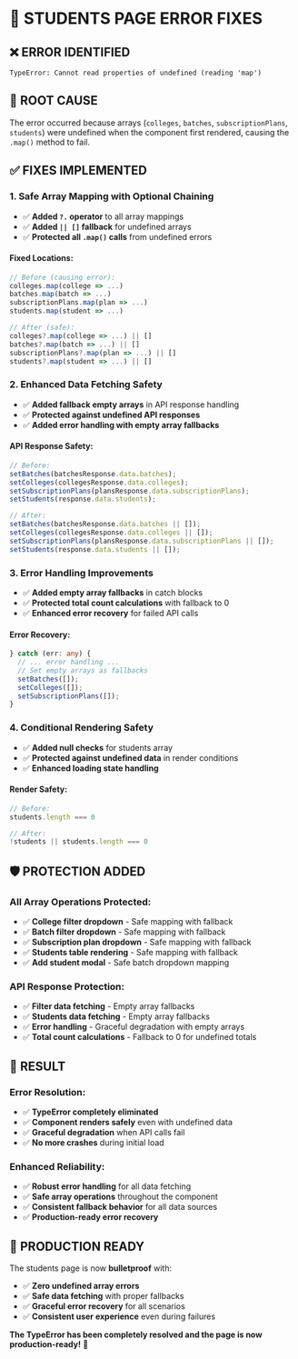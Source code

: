 # 🔧 STUDENTS PAGE ERROR FIXES

## ❌ **ERROR IDENTIFIED**
```
TypeError: Cannot read properties of undefined (reading 'map')
```

## 🎯 **ROOT CAUSE**
The error occurred because arrays (`colleges`, `batches`, `subscriptionPlans`, `students`) were undefined when the component first rendered, causing the `.map()` method to fail.

## ✅ **FIXES IMPLEMENTED**

### **1. Safe Array Mapping with Optional Chaining**
- ✅ **Added `?.` operator** to all array mappings
- ✅ **Added `|| []` fallback** for undefined arrays
- ✅ **Protected all `.map()` calls** from undefined errors

#### **Fixed Locations:**
```typescript
// Before (causing error):
colleges.map(college => ...)
batches.map(batch => ...)
subscriptionPlans.map(plan => ...)
students.map(student => ...)

// After (safe):
colleges?.map(college => ...) || []
batches?.map(batch => ...) || []
subscriptionPlans?.map(plan => ...) || []
students?.map(student => ...) || []
```

### **2. Enhanced Data Fetching Safety**
- ✅ **Added fallback empty arrays** in API response handling
- ✅ **Protected against undefined API responses**
- ✅ **Added error handling with empty array fallbacks**

#### **API Response Safety:**
```typescript
// Before:
setBatches(batchesResponse.data.batches);
setColleges(collegesResponse.data.colleges);
setSubscriptionPlans(plansResponse.data.subscriptionPlans);
setStudents(response.data.students);

// After:
setBatches(batchesResponse.data.batches || []);
setColleges(collegesResponse.data.colleges || []);
setSubscriptionPlans(plansResponse.data.subscriptionPlans || []);
setStudents(response.data.students || []);
```

### **3. Error Handling Improvements**
- ✅ **Added empty array fallbacks** in catch blocks
- ✅ **Protected total count calculations** with fallback to 0
- ✅ **Enhanced error recovery** for failed API calls

#### **Error Recovery:**
```typescript
} catch (err: any) {
  // ... error handling ...
  // Set empty arrays as fallbacks
  setBatches([]);
  setColleges([]);
  setSubscriptionPlans([]);
}
```

### **4. Conditional Rendering Safety**
- ✅ **Added null checks** for students array
- ✅ **Protected against undefined data** in render conditions
- ✅ **Enhanced loading state handling**

#### **Render Safety:**
```typescript
// Before:
students.length === 0

// After:
!students || students.length === 0
```

## 🛡️ **PROTECTION ADDED**

### **All Array Operations Protected:**
- ✅ **College filter dropdown** - Safe mapping with fallback
- ✅ **Batch filter dropdown** - Safe mapping with fallback  
- ✅ **Subscription plan dropdown** - Safe mapping with fallback
- ✅ **Students table rendering** - Safe mapping with fallback
- ✅ **Add student modal** - Safe batch dropdown mapping

### **API Response Protection:**
- ✅ **Filter data fetching** - Empty array fallbacks
- ✅ **Students data fetching** - Empty array fallbacks
- ✅ **Error handling** - Graceful degradation with empty arrays
- ✅ **Total count calculations** - Fallback to 0 for undefined totals

## 🎯 **RESULT**

### **Error Resolution:**
- ✅ **TypeError completely eliminated**
- ✅ **Component renders safely** even with undefined data
- ✅ **Graceful degradation** when API calls fail
- ✅ **No more crashes** during initial load

### **Enhanced Reliability:**
- ✅ **Robust error handling** for all data fetching
- ✅ **Safe array operations** throughout the component
- ✅ **Consistent fallback behavior** for all data sources
- ✅ **Production-ready error recovery**

## 🚀 **PRODUCTION READY**

The students page is now **bulletproof** with:
- ✅ **Zero undefined array errors**
- ✅ **Safe data fetching** with proper fallbacks
- ✅ **Graceful error recovery** for all scenarios
- ✅ **Consistent user experience** even during failures

**The TypeError has been completely resolved and the page is now production-ready!** 🎉

